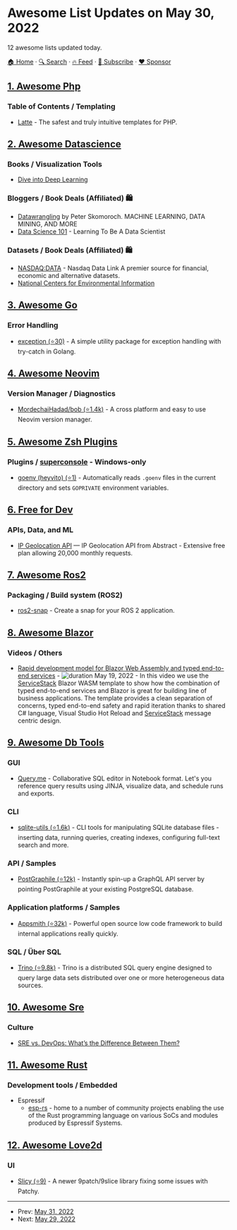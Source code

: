 # Awesome List Updates on May 30, 2022

12 awesome lists updated today.

[🏠 Home](/README.md) · [🔍 Search](https://www.trackawesomelist.com/search/) · [🔥 Feed](https://www.trackawesomelist.com/rss.xml) · [📮 Subscribe](https://trackawesomelist.us17.list-manage.com/subscribe?u=d2f0117aa829c83a63ec63c2f&id=36a103854c) · [❤️  Sponsor](https://github.com/sponsors/theowenyoung)



## [1. Awesome Php](/content/ziadoz/awesome-php/README.md)

### Table of Contents / Templating

*   [Latte](https://latte.nette.org/) - The safest and truly intuitive templates for PHP.

## [2. Awesome Datascience](/content/academic/awesome-datascience/README.md)

### Books / Visualization Tools

*   [Dive into Deep Learning](https://d2l.ai/)

### Bloggers / Book Deals (Affiliated) 🛍

*   [Datawrangling](http://www.datawrangling.org) by Peter Skomoroch. MACHINE LEARNING, DATA MINING, AND MORE
*   [Data Science 101](https://ryanswanstrom.com/datascience101/) - Learning To Be A Data Scientist

### Datasets / Book Deals (Affiliated) 🛍

*   [NASDAQ:DATA](https://data.nasdaq.com/) - Nasdaq Data Link A premier source for financial, economic and alternative datasets.
*   [National Centers for Environmental Information](https://www.ncei.noaa.gov/)

## [3. Awesome Go](/content/avelino/awesome-go/README.md)

### Error Handling

*   [exception (⭐30)](https://github.com/rbrahul/exception) - A simple utility package for exception handling with try-catch in Golang.

## [4. Awesome Neovim](/content/rockerBOO/awesome-neovim/README.md)

### Version Manager / Diagnostics

*   [MordechaiHadad/bob (⭐1.4k)](https://github.com/MordechaiHadad/bob) - A cross platform and easy to use Neovim version manager.

## [5. Awesome Zsh Plugins](/content/unixorn/awesome-zsh-plugins/README.md)

### Plugins / [superconsole](https://github.com/alexchmykhalo/superconsole) - Windows-only

*   [goenv (heyvito) (⭐1)](https://github.com/heyvito/goenv.zsh) - Automatically reads `.goenv` files in the current directory and sets `GOPRIVATE` environment variables.

## [6. Free for Dev](/content/ripienaar/free-for-dev/README.md)

### APIs, Data, and ML

*   [IP Geolocation API](https://www.abstractapi.com/ip-geolocation-api) — IP Geolocation API from Abstract - Extensive free plan allowing 20,000 monthly requests.

## [7. Awesome Ros2](/content/fkromer/awesome-ros2/README.md)

### Packaging / Build system (ROS2)

*   [ros2-snap](https://snapcraft.io/docs/ros2-applications) - Create a snap for your ROS 2 application.

## [8. Awesome Blazor](/content/AdrienTorris/awesome-blazor/README.md)

### Videos / Others

*   [Rapid development model for Blazor Web Assembly and typed end-to-end services](https://www.youtube.com/watch?v=BcQqCzm4tK0) - ![duration](https://img.shields.io/badge/Duration:%20-10%20min-%230094FF?style=flat-square\&cacheSeconds=maxAge\&logo=youtube) May 19, 2022 - In this video we use the [ServiceStack](https://servicestack.net/) Blazor WASM template to show how the combination of typed end-to-end services and Blazor is great for building line of business applications. The template provides a clean separation of concerns, typed end-to-end safety and rapid iteration thanks to shared C# language, Visual Studio Hot Reload and [ServiceStack](https://servicestack.net/) message centric design.

## [9. Awesome Db Tools](/content/mgramin/awesome-db-tools/README.md)

### GUI

*   [Query.me](https://query.me) - Collaborative SQL editor in Notebook format. Let's you reference query results using JINJA, visualize data, and schedule runs and exports.

### CLI

*   [sqlite-utils (⭐1.6k)](https://github.com/simonw/sqlite-utils) - CLI tools for manipulating SQLite database files - inserting data, running queries, creating indexes, configuring full-text search and more.

### API / Samples

*   [PostGraphile (⭐12k)](https://github.com/graphile/postgraphile) - Instantly spin-up a GraphQL API server by pointing PostGraphile at your existing PostgreSQL database.

### Application platforms / Samples

*   [Appsmith (⭐32k)](https://github.com/appsmithorg/appsmith) - Powerful open source low code framework to build internal applications really quickly.

### SQL / Über SQL

*   [Trino (⭐9.8k)](https://github.com/trinodb/trino) - Trino is a distributed SQL query engine designed to query large data sets distributed over one or more heterogeneous data sources.

## [10. Awesome Sre](/content/dastergon/awesome-sre/README.md)

### Culture

*   [SRE vs. DevOps: What’s the Difference Between Them?](https://spacelift.io/blog/sre-vs-devops)

## [11. Awesome Rust](/content/rust-unofficial/awesome-rust/README.md)

### Development tools / Embedded

*   Espressif
    *   [esp-rs](https://github.com/esp-rs) - home to a number of community projects enabling the use of the Rust programming language on various SoCs and modules produced by Espressif Systems.

## [12. Awesome Love2d](/content/love2d-community/awesome-love2d/README.md)

### UI

*   [Slicy (⭐9)](https://github.com/wqferr/slicy) - A newer 9patch/9slice library fixing some issues with Patchy.

---

- Prev: [May 31, 2022](/content/2022/05/31/README.md)
- Next: [May 29, 2022](/content/2022/05/29/README.md)